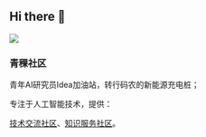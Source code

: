 ## Hi there 👋

![](https://github.com/qingkelab/talks/blob/main/images/pdf.001.png?raw=true)

### 青稞社区

青年AI研究员Idea加油站，转行码农的新能源充电桩；

专注于人工智能技术，提供：

[技术交流社区](https://qingkelab.github.io)、[知识服务社区](https://qingkelab.github.io/talks)。



<!--
**qingkelab/qingkelab** is a ✨ _special_ ✨ repository because its `README.md` (this file) appears on your GitHub profile.

Here are some ideas to get you started:

- 🔭 I’m currently working on ...
- 🌱 I’m currently learning ...
- 👯 I’m looking to collaborate on ...
- 🤔 I’m looking for help with ...
- 💬 Ask me about ...
- 📫 How to reach me: ...
- 😄 Pronouns: ...
- ⚡ Fun fact: ...
  -->

